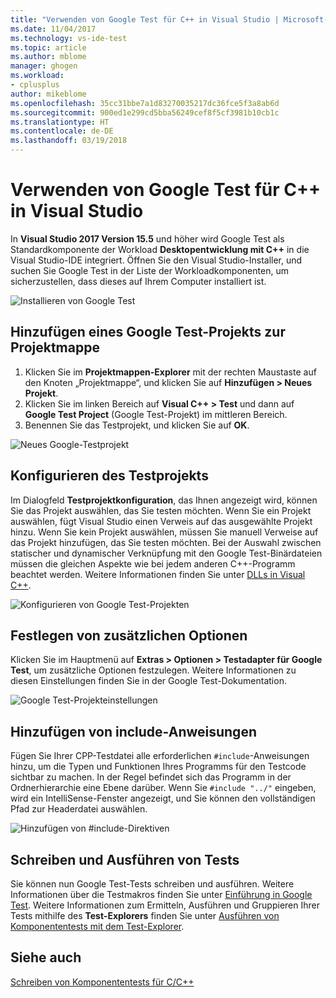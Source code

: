 ```yaml
---
title: "Verwenden von Google Test für C++ in Visual Studio | Microsoft-Dokumentation"
ms.date: 11/04/2017
ms.technology: vs-ide-test
ms.topic: article
ms.author: mblome
manager: ghogen
ms.workload:
- cplusplus
author: mikeblome
ms.openlocfilehash: 35cc31bbe7a1d83270035217dc36fce5f3a8ab6d
ms.sourcegitcommit: 900ed1e299cd5bba56249cef8f5cf3981b10cb1c
ms.translationtype: HT
ms.contentlocale: de-DE
ms.lasthandoff: 03/19/2018
---
```

# <a name="how-to-use-google-test-for-c-in-visual-studio"></a>Verwenden von Google Test für C++ in Visual Studio
In **Visual Studio 2017 Version 15.5** und höher wird Google Test als Standardkomponente der Workload **Desktopentwicklung mit C++** in die Visual Studio-IDE integriert. Öffnen Sie den Visual Studio-Installer, und suchen Sie Google Test in der Liste der Workloadkomponenten, um sicherzustellen, dass dieses auf Ihrem Computer installiert ist.

![Installieren von Google Test](media/cpp-google-component.png "Installieren von Google Test für C++")

## <a name="add-a-google-test-project-to-the-solution"></a>Hinzufügen eines Google Test-Projekts zur Projektmappe
1. Klicken Sie im **Projektmappen-Explorer** mit der rechten Maustaste auf den Knoten „Projektmappe“, und klicken Sie auf **Hinzufügen > Neues Projekt**.
2. Klicken Sie im linken Bereich auf **Visual C++ > Test** und dann auf **Google Test Project** (Google Test-Projekt) im mittleren Bereich.
3. Benennen Sie das Testprojekt, und klicken Sie auf **OK**.

![Neues Google-Testprojekt](media/cpp-gtest-new-project.png "Hinzufügen eines neuen Google-Testprojekts")

## <a name="configure-the-test-project"></a>Konfigurieren des Testprojekts
Im Dialogfeld **Testprojektkonfiguration**, das Ihnen angezeigt wird, können Sie das Projekt auswählen, das Sie testen möchten. Wenn Sie ein Projekt auswählen, fügt Visual Studio einen Verweis auf das ausgewählte Projekt hinzu. Wenn Sie kein Projekt auswählen, müssen Sie manuell Verweise auf das Projekt hinzufügen, das Sie testen möchten. Bei der Auswahl zwischen statischer und dynamischer Verknüpfung mit den Google Test-Binärdateien müssen die gleichen Aspekte wie bei jedem anderen C++-Programm beachtet werden. Weitere Informationen finden Sie unter [DLLs in Visual C++](/cpp/build/dlls-in-visual-cpp).

 ![Konfigurieren von Google Test-Projekten](media/cpp-gtest-config.png "Configure Google Test Project")

## <a name="set-additional-options"></a>Festlegen von zusätzlichen Optionen
Klicken Sie im Hauptmenü auf **Extras > Optionen > Testadapter für Google Test**, um zusätzliche Optionen festzulegen. Weitere Informationen zu diesen Einstellungen finden Sie in der Google Test-Dokumentation.

 ![Google Test-Projekteinstellungen](media/cpp-gtest-settings.png "Google Test Project settings")

## <a name="add-include-directives"></a>Hinzufügen von include-Anweisungen
Fügen Sie Ihrer CPP-Testdatei alle erforderlichen `#include`-Anweisungen hinzu, um die Typen und Funktionen Ihres Programms für den Testcode sichtbar zu machen. In der Regel befindet sich das Programm in der Ordnerhierarchie eine Ebene darüber. Wenn Sie `#include "../"` eingeben, wird ein IntelliSense-Fenster angezeigt, und Sie können den vollständigen Pfad zur Headerdatei auswählen.

![Hinzufügen von #include-Direktiven](media/cpp-gtest-includes.png "Hinzufügen von include-Anweisungen zur CPP-Testdatei")

## <a name="write-and-run-tests"></a>Schreiben und Ausführen von Tests
Sie können nun Google Test-Tests schreiben und ausführen. Weitere Informationen über die Testmakros finden Sie unter [Einführung in Google Test](https://github.com/google/googletest/blob/master/googletest/docs/Primer.md). Weitere Informationen zum Ermitteln, Ausführen und Gruppieren Ihrer Tests mithilfe des **Test-Explorers** finden Sie unter [Ausführen von Komponententests mit dem Test-Explorer](run-unit-tests-with-test-explorer.md).

## <a name="see-also"></a>Siehe auch
[Schreiben von Komponententests für C/C++](writing-unit-tests-for-c-cpp.md)










